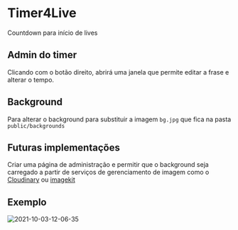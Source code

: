 # Timer4Live

Countdown para início de lives

## Admin do timer

Clicando com o botão direito, abrirá uma janela que permite editar a frase e alterar o tempo.

## Background

Para alterar o background para substituir a imagem `bg.jpg` que fica na pasta `public/backgrounds`

## Futuras implementações

Criar uma página de administração e permitir que o background seja carregado a partir de serviços de gerenciamento de imagem como o [Cloudinary](https://cloudinary.com/) ou [imagekit](https://imagekit.io/)

## Exemplo

![2021-10-03-12-06-35](https://user-images.githubusercontent.com/4163340/135761029-078cb574-d4b3-47d2-9aa5-9f636d79794b.gif)
